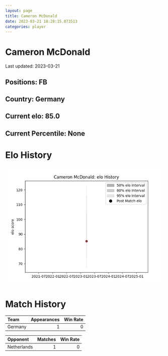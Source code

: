 ```yaml
---  
layout: page  
title: Cameron McDonald  
date: 2023-03-21 18:28:15.073513  
categories: player  
---
```

# Cameron McDonald


Last updated: 2023-03-21
## Positions: FB

## Country: Germany

## Current elo: 85.0

## Current Percentile: None

# Elo History


![elo history](history_CameronMcDonald.png)
# Match History


| Team    |   Appearances |   Win Rate |
|:--------|--------------:|-----------:|
| Germany |             1 |          0 |

| Opponent    |   Matches |   Win Rate |
|:------------|----------:|-----------:|
| Netherlands |         1 |          0 |